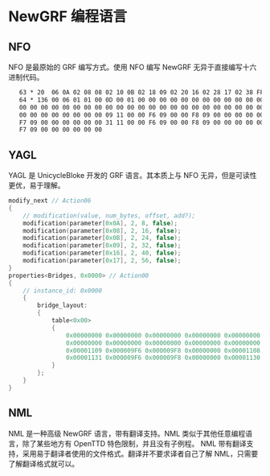 # NewGRF 编程语言

## NFO

NFO 是最原始的 GRF 编写方式。使用 NFO 编写 NewGRF 无异于直接编写十六进制代码。

```txt
   63 * 20  06 0A 02 08 08 02 10 0B 02 18 09 02 20 16 02 28 17 02 38 FF
   64 * 136 00 06 01 01 00 0D 00 01 00 00 00 00 00 00 00 00 00 00 00 00 00 00 00 00 00 00 00 00 00 00 00 00
   00 00 00 00 00 00 00 00 00 00 00 00 00 00 00 00 00 00 00 00 00 00 00 00 00 00 00 00 00 00 00 00
   00 00 00 00 00 00 00 00 09 11 00 00 F6 09 00 00 F8 09 00 00 00 00 00 00 08 11 00 00 F5 09 00 00
   F7 09 00 00 00 00 00 00 31 11 00 00 F6 09 00 00 F8 09 00 00 00 00 00 00 30 11 00 00 F5 09 00 00
   F7 09 00 00 00 00 00 00
```

## YAGL

YAGL 是 UnicycleBloke 开发的 GRF 语言。其本质上与 NFO 无异，但是可读性更优，易于理解。

```cpp
modify_next // Action06
{
    // modification(value, num_bytes, offset, add?);
    modification(parameter[0x0A], 2, 8, false);
    modification(parameter[0x08], 2, 16, false);
    modification(parameter[0x0B], 2, 24, false);
    modification(parameter[0x09], 2, 32, false);
    modification(parameter[0x16], 2, 40, false);
    modification(parameter[0x17], 2, 56, false);
}
properties<Bridges, 0x0000> // Action00
{
    // instance_id: 0x0000
    {
        bridge_layout:
        {
            table<0x00>
            {
                0x00000000 0x00000000 0x00000000 0x00000000 0x00000000 0x00000000 0x00000000 0x00000000
                0x00000000 0x00000000 0x00000000 0x00000000 0x00000000 0x00000000 0x00000000 0x00000000
                0x00001109 0x000009F6 0x000009F8 0x00000000 0x00001108 0x000009F5 0x000009F7 0x00000000
                0x00001131 0x000009F6 0x000009F8 0x00000000 0x00001130 0x000009F5 0x000009F7 0x00000000
            }
        };
    }
}
```

## NML

NML 是一种高级 NewGRF 语言，带有翻译支持。NML 类似于其他任意编程语言，除了某些地方有 OpenTTD 特色限制，并且没有子例程。
NML 带有翻译支持，采用易于翻译者使用的文件格式。翻译并不要求译者自己了解 NML，只需要了解翻译格式就可以。
